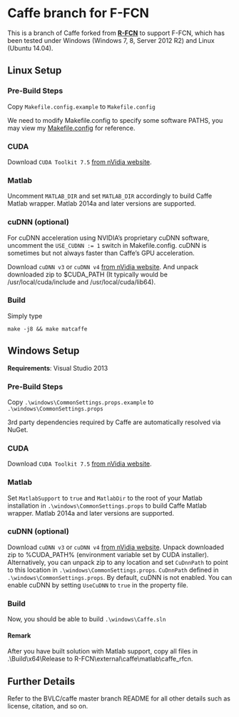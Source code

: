 # Caffe branch for F-FCN

This is a branch of Caffe forked from [**R-FCN**](https://github.com/daijifeng001/R-FCN) to support F-FCN, which has been tested under Windows (Windows 7, 8, Server 2012 R2) and Linux (Ubuntu 14.04).

## Linux Setup

### Pre-Build Steps

Copy `Makefile.config.example` to `Makefile.config`

We need to modify Makefile.config to specify some software PATHS, you may view my [Makefile.config](https://1drv.ms/u/s!Am-5JzdW2XHzhc43M2A9CwV-4O6c8w) for reference.

### CUDA
Download `CUDA Toolkit 7.5` [from nVidia website](https://developer.nvidia.com/cuda-toolkit).

### Matlab
Uncomment ```MATLAB_DIR``` and set ```MATLAB_DIR``` accordingly to build Caffe Matlab wrapper. Matlab 2014a and later versions are supported.

### cuDNN (optional)
For cuDNN acceleration using NVIDIA’s proprietary cuDNN software, uncomment the ```USE_CUDNN := 1``` switch in Makefile.config. cuDNN is sometimes but not always faster than Caffe’s GPU acceleration.

Download `cuDNN v3` or `cuDNN v4` [from nVidia website](https://developer.nvidia.com/cudnn). And unpack downloaded zip to $CUDA_PATH (It typically would be /usr/local/cuda/include and /usr/local/cuda/lib64).

### Build

Simply type
```
make -j8 && make matcaffe
```

## Windows Setup
**Requirements**: Visual Studio 2013

### Pre-Build Steps
Copy `.\windows\CommonSettings.props.example` to `.\windows\CommonSettings.props`

3rd party dependencies required by Caffe are automatically resolved via NuGet.

### CUDA
Download `CUDA Toolkit 7.5` [from nVidia website](https://developer.nvidia.com/cuda-toolkit).

### Matlab
Set `MatlabSupport` to `true` and `MatlabDir` to the root of your Matlab installation in `.\windows\CommonSettings.props` to build Caffe Matlab wrapper. Matlab 2014a and later versions are supported.

### cuDNN (optional)
Download `cuDNN v3` or `cuDNN v4` [from nVidia website](https://developer.nvidia.com/cudnn).
Unpack downloaded zip to %CUDA_PATH% (environment variable set by CUDA installer).
Alternatively, you can unpack zip to any location and set `CuDnnPath` to point to this location in `.\windows\CommonSettings.props`.
`CuDnnPath` defined in `.\windows\CommonSettings.props`.
By default, cuDNN is not enabled. You can enable cuDNN by setting `UseCuDNN` to `true` in the property file.

### Build
Now, you should be able to build `.\windows\Caffe.sln`

#### Remark
After you have built solution with Matlab support, copy all files in .\Build\x64\Release to R-FCN\external\caffe\matlab\caffe_rfcn.

## Further Details

Refer to the BVLC/caffe master branch README for all other details such as license, citation, and so on.

